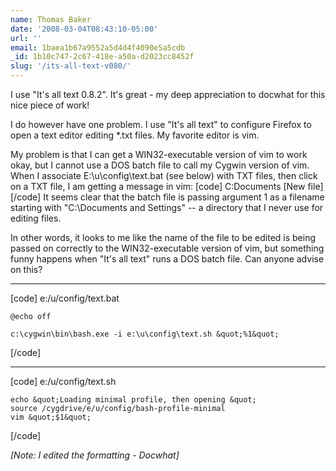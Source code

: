 ```yaml
---
name: Thomas Baker
date: '2008-03-04T08:43:10-05:00'
url: ''
email: 1baea1b67a9552a5d4d4f4090e5a5cdb
_id: 1b10c747-2c67-418e-a50a-d2023cc8452f
slug: '/its-all-text-v080/'
---
```


I use "It's all text 0.8.2". It's great - my deep appreciation to docwhat for
this nice piece of work!

I do however have one problem. I use "It's all text" to configure Firefox to
open a text editor editing \*.txt files. My favorite editor is vim.

My problem is that I can get a WIN32-executable version of vim to work okay,
but I cannot use a DOS batch file to call my Cygwin version of vim. When I
associate E:\u\config\text.bat (see below) with TXT files, then click on a TXT
file, I am getting a message in vim: [code] C:Documents [New file][/code] It
seems clear that the batch file is passing argument 1 as a filename starting
with "C:\Documents and Settings" -- a directory that I never use for editing
files.

In other words, it looks to me like the name of the file to be edited is being
passed on correctly to the WIN32-executable version of vim, but something
funny happens when "It's all text" runs a DOS batch file. Can anyone advise on
this?

<hr />
[code]
e:/u/config/text.bat

    @echo off

    c:\cygwin\bin\bash.exe -i e:\u\config\text.sh &quot;%1&quot;

[/code]

<hr />
[code]
e:/u/config/text.sh

    echo &quot;Loading minimal profile, then opening &quot;
    source /cygdrive/e/u/config/bash-profile-minimal
    vim &quot;$1&quot;

[/code]

<em>[Note: I edited the formatting - Docwhat]</em>
